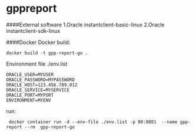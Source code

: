 # gppreport
####External software
    1.Oracle instantclient-basic-linux 
    2.Oracle instantclient-sdk-linux
    
####Docker
Docker build:
```
docker build -t gpp-report-go .
```
Environment file ./env.list
```
ORACLE_USER=MYUSER
ORACLE_PASSWORD=MYPASSWORD
ORACLE_HOST=123.456.789.012
ORACLE_SERVICE=MYSERVICE
ORACLE_PORT=MYPORT
ENVIRONMENT=MYENV
```

run:
```
 docker container run -d --env-file ./env.list -p 80:8081  --name gpp-report --rm  gpp-report-go
```